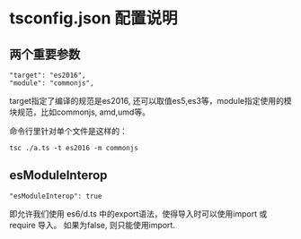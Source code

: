 # tsconfig.json 配置说明

## 两个重要参数
```
"target": "es2016", 
"module": "commonjs", 
```
target指定了编译的规范是es2016, 还可以取值es5,es3等，module指定使用的模块规范，比如commonjs,
amd,umd等。

命令行里针对单个文件是这样的：
```
tsc ./a.ts -t es2016 -m commonjs
```

## esModuleInterop
```
"esModuleInterop": true
```
即允许我们使用 es6/d.ts 中的export语法，使得导入时可以使用import 或 require 导入。
如果为false, 则只能使用import.